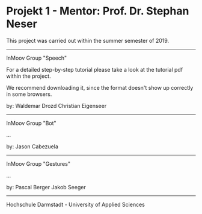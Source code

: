 # Projekt 1 - Mentor: Prof. Dr. Stephan Neser

This project was carried out within the summer semester of 2019. 

______________________

InMoov Group "Speech"

For a detailed step-by-step tutorial please take a look at the tutorial pdf within the project.

We recommend downloading it, since the format doesn't show up correctly in some browsers.

by: Waldemar Drozd
    Christian Eigenseer

_______________________
    
InMoov Group "Bot"

...

by: Jason Cabezuela

_______________________

InMoov Group "Gestures"

...

by: Pascal Berger
    Jakob Seeger
    
_______________________

Hochschule Darmstadt - University of Applied Sciences

